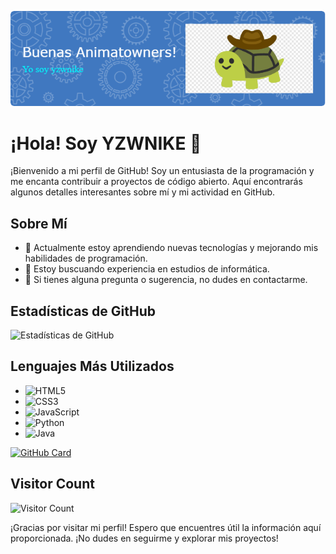 ![Header](./oleee.png)



# ¡Hola! Soy YZWNIKE 👋

¡Bienvenido a mi perfil de GitHub! Soy un entusiasta de la programación y me encanta contribuir a proyectos de código abierto. Aquí encontrarás algunos detalles interesantes sobre mí y mi actividad en GitHub.

## Sobre Mí

- 🌱 Actualmente estoy aprendiendo nuevas tecnologías y mejorando mis habilidades de programación.
- 💼 Estoy buscuando experiencia en estudios de informática.
- 💬 Si tienes alguna pregunta o sugerencia, no dudes en contactarme.

## Estadísticas de GitHub

![Estadísticas de GitHub](https://github-readme-stats.vercel.app/api?username=tuusuario&show_icons=true&theme=radical)

## Lenguajes Más Utilizados

- ![HTML5](https://img.shields.io/badge/-HTML5-E34F26?style=flat-square&logo=html5&logoColor=white)
- ![CSS3](https://img.shields.io/badge/-CSS3-1572B6?style=flat-square&logo=css3&logoColor=white)
- ![JavaScript](https://img.shields.io/badge/-JavaScript-F7DF1E?style=flat-square&logo=javascript&logoColor=black)
- ![Python](https://img.shields.io/badge/-Python-3776AB?style=flat-square&logo=python&logoColor=white)
- ![Java](https://img.shields.io/badge/-Java-007396?style=flat-square&logo=java&logoColor=white)




[![GitHub Card](https://github-readme-stats.vercel.app/api/pin/?username=yzwnike&repo=yzwnike)](https://github.com/yzwnike/)


## Visitor Count
![Visitor Count](https://profile-counter.glitch.me/yzwnike/count.svg)




  

¡Gracias por visitar mi perfil! Espero que encuentres útil la información aquí proporcionada. ¡No dudes en seguirme y explorar mis proyectos!


